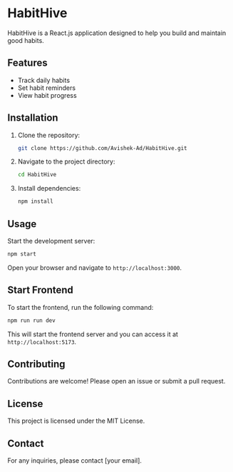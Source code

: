 # HabitHive

HabitHive is a React.js application designed to help you build and maintain good habits.

## Features

- Track daily habits
- Set habit reminders
- View habit progress

## Installation

1. Clone the repository:
    ```bash
    git clone https://github.com/Avishek-Ad/HabitHive.git
    ```
2. Navigate to the project directory:
    ```bash
    cd HabitHive
    ```
3. Install dependencies:
    ```bash
    npm install
    ```

## Usage

Start the development server:
```bash
npm start
```
Open your browser and navigate to `http://localhost:3000`.

## Start Frontend

To start the frontend, run the following command:
```bash
npm run run dev
```
This will start the frontend server and you can access it at `http://localhost:5173`.

## Contributing

Contributions are welcome! Please open an issue or submit a pull request.

## License

This project is licensed under the MIT License.

## Contact

For any inquiries, please contact [your email].
